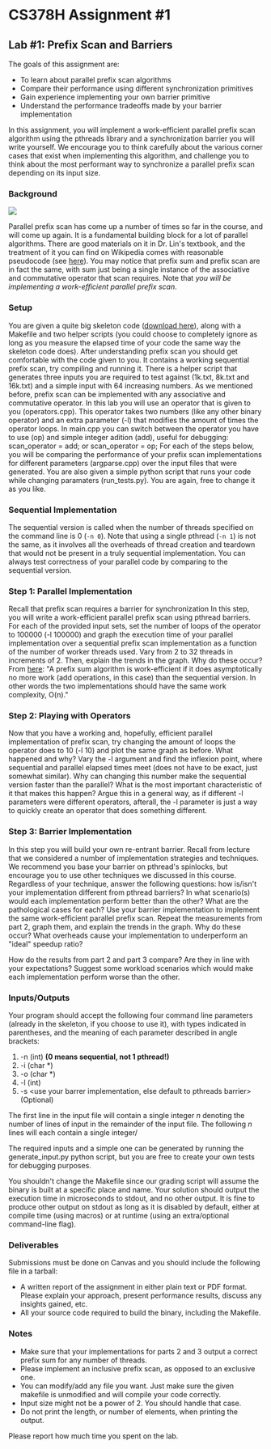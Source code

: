 # CS378H Assignment #1
Lab #1: Prefix Scan and Barriers
--------------------------------

The goals of this assignment are:

*   To learn about parallel prefix scan algorithms
*   Compare their performance using different synchronization primitives
*   Gain experience implementing your own barrier primitive
*   Understand the performance tradeoffs made by your barrier implementation

In this assignment, you will implement a work-efficient parallel prefix scan algorithm using the pthreads library and a synchronization barrier you will write yourself. We encourage you to think carefully about the various corner cases that exist when implementing this algorithm, and challenge you to think about the most performant way to synchronize a parallel prefix scan depending on its input size.

### Background

![](https://www.cs.utexas.edu/~rossbach/cs380p/lab/pfxsum.png)

Parallel prefix scan has come up a number of times so far in the course, and will come up again. It is a fundamental building block for a lot of parallel algorithms. There are good materials on it in Dr. Lin's textbook, and the treatment of it you can find on Wikipedia comes with reasonable pseudocode (see [here](https://en.wikipedia.org/wiki/Prefix_sum)). You may notice that prefix sum and prefix scan are in fact the same, with sum just being a single instance of the associative and commutative operator that scan requires. Note that _you will be implementing a work-efficient parallel prefix scan_.

### Setup

You are given a quite big skeleton code ([download here](https://www.cs.utexas.edu/~rossbach/cs380p/lab/lab1-skeleton.tar)), along with a Makefile and two helper scripts (you could choose to completely ignore as long as you measure the elapsed time of your code the same way the skeleton code does). After understanding prefix scan you should get comfortable with the code given to you. It contains a working sequential prefix scan, try compiling and running it. There is a helper script that generates three inputs you are required to test against (1k.txt, 8k.txt and 16k.txt) and a simple input with 64 increasing numbers. As we mentioned before, prefix scan can be implemented with any associative and commutative operator. In this lab you will use an operator that is given to you (operators.cpp). This operator takes two numbers (like any other binary operator) and an extra parameter (-l) that modifies the amount of times the operator loops. In main.cpp you can switch between the operator you have to use (op) and simple integer adition (add), useful for debugging: scan\_operator = add; or scan\_operator = op; For each of the steps below, you will be comparing the performance of your prefix scan implementations for different parameters (argparse.cpp) over the input files that were generated. You are also given a simple python script that runs your code while changing paramaters (run\_tests.py). You are again, free to change it as you like.

### Sequential Implementation

The sequential version is called when the number of threads specified on the command line is 0 (`-n 0`). Note that using a single pthread (`-n 1`) is not the same, as it involves all the overheads of thread creation and teardown that would not be present in a truly sequential implementation. You can always test correctness of your parallel code by comparing to the sequential version.

### Step 1: Parallel Implementation

Recall that prefix scan requires a barrier for synchronization In this step, you will write a work-efficient parallel prefix scan using pthread barriers. For each of the provided input sets, set the number of loops of the operator to 100000 (-l 100000) and graph the execution time of your parallel implementation over a sequential prefix scan implementation as a function of the number of worker threads used. Vary from 2 to 32 threads in increments of 2. Then, explain the trends in the graph. Why do these occur? From [here](https://developer.nvidia.com/gpugems/gpugems3/part-vi-gpu-computing/chapter-39-parallel-prefix-sum-scan-cuda): "A prefix sum algorithm is work-efficient if it does asymptotically no more work (add operations, in this case) than the sequential version. In other words the two implementations should have the same work complexity, O(n)."

### Step 2: Playing with Operators

Now that you have a working and, hopefully, efficient parallel implementation of prefix scan, try changing the amount of loops the operator does to 10 (-l 10) and plot the same graph as before. What happened and why? Vary the -l argument and find the inflexion point, where sequential and parallel elapsed times meet (does not have to be exact, just somewhat similar). Why can changing this number make the sequential version faster than the parallel? What is the most important characteristic of it that makes this happen? Argue this in a general way, as if different -l parameters were different operators, afterall, the -l parameter is just a way to quickly create an operator that does something different.

### Step 3: Barrier Implementation

In this step you will build your own re-entrant barrier. Recall from lecture that we considered a number of implementation strategies and techniques. We recommend you base your barrier on pthread's spinlocks, but encourage you to use other techniques we discussed in this course. Regardless of your technique, answer the following questions: how is/isn't your implementation different from pthread barriers? In what scenario(s) would each implementation perform better than the other? What are the pathological cases for each? Use your barrier implementation to implement the same work-efficient parallel prefix scan. Repeat the measurements from part 2, graph them, and explain the trends in the graph. Why do these occur? What overheads cause your implementation to underperform an "ideal" speedup ratio?

How do the results from part 2 and part 3 compare? Are they in line with your expectations? Suggest some workload scenarios which would make each implementation perform worse than the other.

### Inputs/Outputs

Your program should accept the following four command line parameters (already in the skeleton, if you choose to use it), with types indicated in parentheses, and the meaning of each parameter described in angle brackets:

1.  \-n <number of threads> (int) **(0 means sequential, not 1 pthread!)**
2.  \-i <absolute path to input file> (char \*)
3.  \-o <absolute path to output file> (char \*)
4.  \-l <number of loops that the operator will do> (int)
5.  \-s <use your barrer implementation, else default to pthreads barrier> (Optional)

The first line in the input file will contain a single integer _n_ denoting the number of lines of input in the remainder of the input file. The following _n_ lines will each contain a single integer/

The required inputs and a simple one can be generated by running the generate\_input.py python script, but you are free to create your own tests for debugging purposes.

You shouldn't change the Makefile since our grading script will assume the binary is built at a specific place and name. Your solution should output the execution time in microseconds to stdout, and no other output. It is fine to produce other output on stdout as long as it is disabled by default, either at compile time (using macros) or at runtime (using an extra/optional command-line flag).

### Deliverables

Submissions must be done on Canvas and you should include the following file in a tarball:

*   A written report of the assignment in either plain text or PDF format. Please explain your approach, present performance results, discuss any insights gained, etc.
*   All your source code required to build the binary, including the Makefile.

### Notes

*   Make sure that your implementations for parts 2 and 3 output a correct prefix sum for any number of threads.
*   Please implement an inclusive prefix scan, as opposed to an exclusive one.
*   You can modify/add any file you want. Just make sure the given makefile is unmodified and will compile your code correctly.
*   Input size might not be a power of 2. You should handle that case.
*   Do not print the length, or number of elements, when printing the output.

Please report how much time you spent on the lab.